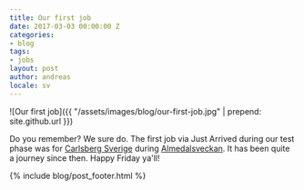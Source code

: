 ```yaml
---
title: Our first job
date: 2017-03-03 00:00:00 Z
categories:
- blog
tags:
- jobs
layout: post
author: andreas
locale: sv
---
```


![Our first job]({{ "/assets/images/blog/our-first-job.jpg" | prepend: site.github.url }})

Do you remember? We sure do. The first job via Just Arrived during our test phase was for [Carlsberg Sverige](http://www.carlsberg.se) during [Almedalsveckan](http://www.almedalsveckan.info/). It has been quite a journey since then. Happy Friday ya'll!

{% include blog/post_footer.html %}
